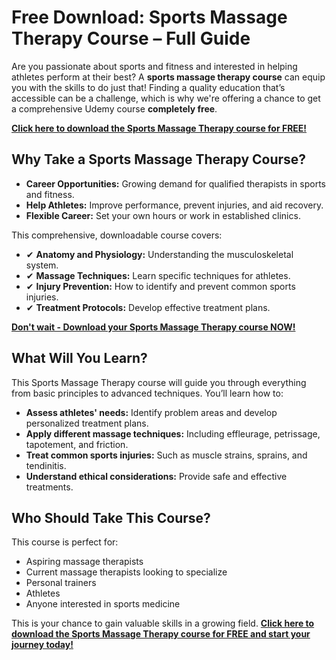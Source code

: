 # Free Download: Sports Massage Therapy Course – Full Guide

Are you passionate about sports and fitness and interested in helping athletes perform at their best? A **sports massage therapy course** can equip you with the skills to do just that! Finding a quality education that’s accessible can be a challenge, which is why we're offering a chance to get a comprehensive Udemy course **completely free**.

[**Click here to download the Sports Massage Therapy course for FREE!**](https://udemywork.com/sports-massage-therapy-course)

## Why Take a Sports Massage Therapy Course?

*   **Career Opportunities:** Growing demand for qualified therapists in sports and fitness.
*   **Help Athletes:** Improve performance, prevent injuries, and aid recovery.
*   **Flexible Career:** Set your own hours or work in established clinics.

This comprehensive, downloadable course covers:

*   ✔ **Anatomy and Physiology:** Understanding the musculoskeletal system.
*   ✔ **Massage Techniques:** Learn specific techniques for athletes.
*   ✔ **Injury Prevention:** How to identify and prevent common sports injuries.
*   ✔ **Treatment Protocols:** Develop effective treatment plans.

[**Don't wait - Download your Sports Massage Therapy course NOW!**](https://udemywork.com/sports-massage-therapy-course)

## What Will You Learn?

This Sports Massage Therapy course will guide you through everything from basic principles to advanced techniques. You’ll learn how to:

*   **Assess athletes' needs:** Identify problem areas and develop personalized treatment plans.
*   **Apply different massage techniques:** Including effleurage, petrissage, tapotement, and friction.
*   **Treat common sports injuries:** Such as muscle strains, sprains, and tendinitis.
*   **Understand ethical considerations:** Provide safe and effective treatments.

## Who Should Take This Course?

This course is perfect for:

*   Aspiring massage therapists
*   Current massage therapists looking to specialize
*   Personal trainers
*   Athletes
*   Anyone interested in sports medicine

This is your chance to gain valuable skills in a growing field. [**Click here to download the Sports Massage Therapy course for FREE and start your journey today!**](https://udemywork.com/sports-massage-therapy-course)
